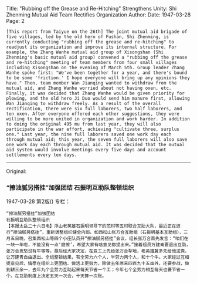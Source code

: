 Title: "Rubbing off the Grease and Re-Hitching" Strengthens Unity: Shi Zhenming Mutual Aid Team Rectifies Organization
Author:
Date: 1947-03-28
Page: 2

    [This report from Taiyue on the 26th] The joint mutual aid brigade of five villages, led by the old hero of Fushan, Shi Zhenming, is currently conducting "rubbing off the grease and re-hitching" to readjust its organization and improve its internal structure. For example, the Zhang Wanhe mutual aid group of Xisongshan (Shi Zhenming's basic mutual aid group) convened a "rubbing off the grease and re-hitching" meeting of team members from four small villages including Xisongshan on the evening of March 5th. Group leader Zhang Wanhe spoke first: "We've been together for a year, and there's bound to be some 'friction.' I hope everyone will bring up any opinions they have." Then, team member Wan Jianqing wanted to withdraw from the mutual aid, and Zhang Wanhe worried about not having oxen, etc. Finally, it was decided that Zhang Wanhe would be given priority for plowing, and the old hero Ji Duo would send him manure first, allowing Wan Jianqing to withdraw freely. As a result of the overall rectification, there were six full laborers, two half laborers, and ten oxen. After everyone offered each other suggestions, they were willing to be more united in organization and work harder. In addition to doing the original 495 mu from last year, they will also participate in the war effort, achieving "cultivate three, surplus one." Last year, the nine full laborers saved one work day each through mutual aid; this year, the seven full laborers will also save one work day each through mutual aid. It was decided that the mutual aid system would involve meetings every five days and account settlements every ten days.



<hr /> 

Original: 


### “擦油腻另搭挂”加强团结  石振明互助队整顿组织

1947-03-28
第2版()
专栏：

    “擦油腻另搭挂”加强团结
    石振明互助队整顿组织
    【本报太岳二十六日电】浮山老英雄石振明领导下的范村等五村联合互助大队，最近正在进行“擦油腻另搭挂”，重新调整组织健全内部。如西松山张万合互助组（石振明基本互助组），三月五日晚，召集西松山等四个小庄队员开“擦油腻另搭挂”会议，组长张万合首先发言：“咱们在一块一年啦，不能没有一点‘磨擦’，希望大家有啥意见都提出来。”接着组员万建青要退出互助，张万合发愁没有牛等等。最后经大家决定，在变工上先给张万合犁地，老英雄冀多先给他送粪，让万建青自由退出。全组整顿结果，有全劳力六个人，半劳力两个人，和十个牛。大家经过互相提意见后，情愿在组织上更团结、做活上更努力，除做去年原来四百九十五亩外，还要参战，做到耕三余一，去年九个全劳力互助起来每天节省一个工；今年七个全劳力相互每天也要节省一个。在互助制度上决定五天一次会，十天算一次账。

